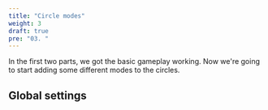 ```yaml
---
title: "Circle modes"
weight: 3
draft: true
pre: "03. "
---
```


In the first two parts, we got the basic gameplay working. Now we're going to start adding some different modes to the circles.

## Global settings

